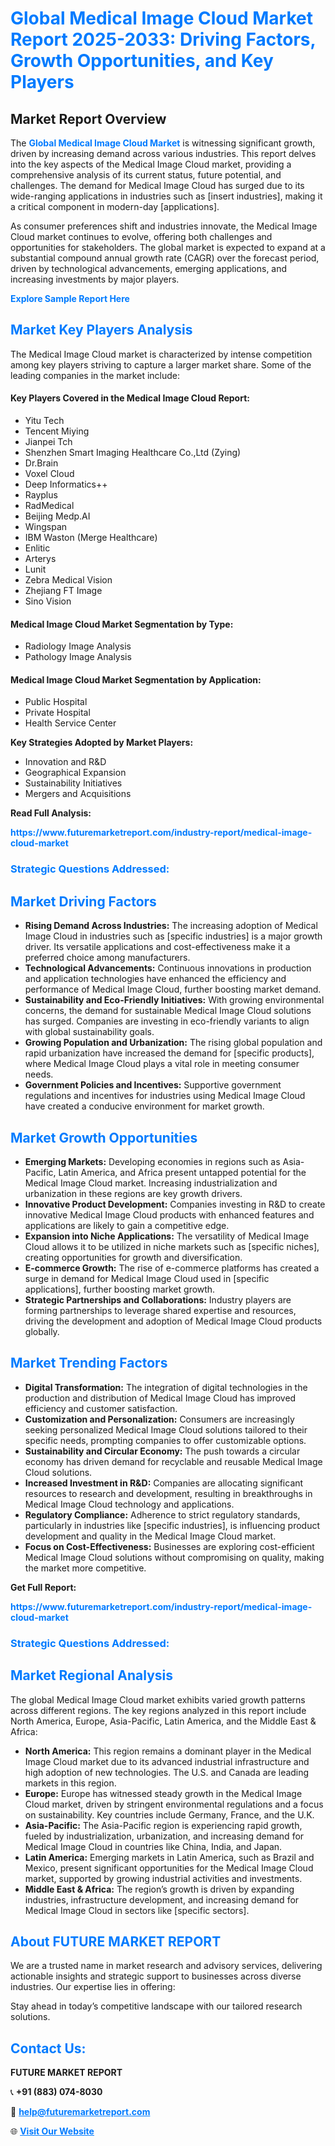 <h1 style="color: #007BFF;">Global Medical Image Cloud Market Report 2025-2033: Driving Factors, Growth Opportunities, and Key Players</h1>

<section id="overview">
<h2>Market Report Overview</h2>
<p>The <a href="https://www.futuremarketreport.com/industry-report/medical-image-cloud-market" style="color: #007BFF; text-decoration: none;"><strong>Global Medical Image Cloud Market</strong></a> is witnessing significant growth, driven by increasing demand across various industries. This report delves into the key aspects of the Medical Image Cloud market, providing a comprehensive analysis of its current status, future potential, and challenges. The demand for Medical Image Cloud has surged due to its wide-ranging applications in industries such as [insert industries], making it a critical component in modern-day [applications].</p>
<p>As consumer preferences shift and industries innovate, the Medical Image Cloud market continues to evolve, offering both challenges and opportunities for stakeholders. The global market is expected to expand at a substantial compound annual growth rate (CAGR) over the forecast period, driven by technological advancements, emerging applications, and increasing investments by major players.</p>
</section>

<section id="overview">
<p><a href="https://www.futuremarketreport.com/request-sample/reportId=35060" style="color: #007BFF; text-decoration: none;"><strong>Explore Sample Report Here</strong></a></p>
</section>

<section id="key-players">
<h2 style="color: #007BFF;">Market Key Players Analysis</h2>
<p>The Medical Image Cloud market is characterized by intense competition among key players striving to capture a larger market share. Some of the leading companies in the market include:</p>
<h4>Key Players Covered in the Medical Image Cloud Report:</h4>
<ul><li>Yitu Tech</li><li>Tencent Miying</li><li>Jianpei Tch</li><li>Shenzhen Smart Imaging Healthcare Co.,Ltd (Zying)</li><li>Dr.Brain</li><li>Voxel Cloud</li><li>Deep Informatics++</li><li>Rayplus</li><li>RadMedical</li><li>Beijing Medp.AI</li><li>Wingspan</li><li>IBM Waston (Merge Healthcare)</li><li>Enlitic</li><li>Arterys</li><li>Lunit</li><li>Zebra Medical Vision</li><li>Zhejiang FT Image</li><li>Sino Vision</li></ul>
<h4>Medical Image Cloud Market Segmentation by Type:</h4>
<ul><li>Radiology Image Analysis</li><li>Pathology Image Analysis</li></ul>

<h4>Medical Image Cloud Market Segmentation by Application:</h4>
<ul><li>Public Hospital</li><li>Private Hospital</li><li>Health Service Center</li></ul>
<p><strong>Key Strategies Adopted by Market Players:</strong></p>
<ul>
<li>Innovation and R&D</li>
<li>Geographical Expansion</li>
<li>Sustainability Initiatives</li>
<li>Mergers and Acquisitions</li>
</ul>
</section>

<section>
<p><strong>Read Full Analysis: </strong></p><a href="https://www.futuremarketreport.com/industry-report/medical-image-cloud-market" style="color: #007BFF; text-decoration: none;"><strong>https://www.futuremarketreport.com/industry-report/medical-image-cloud-market</strong></a>
<h3 style="color: #007BFF;">Strategic Questions Addressed:</h3>
</section>

<section id="driving-factors">
<h2 style="color: #007BFF;">Market Driving Factors</h2>
<ul>
<li><strong>Rising Demand Across Industries:</strong> The increasing adoption of Medical Image Cloud in industries such as [specific industries] is a major growth driver. Its versatile applications and cost-effectiveness make it a preferred choice among manufacturers.</li>
<li><strong>Technological Advancements:</strong> Continuous innovations in production and application technologies have enhanced the efficiency and performance of Medical Image Cloud, further boosting market demand.</li>
<li><strong>Sustainability and Eco-Friendly Initiatives:</strong> With growing environmental concerns, the demand for sustainable Medical Image Cloud solutions has surged. Companies are investing in eco-friendly variants to align with global sustainability goals.</li>
<li><strong>Growing Population and Urbanization:</strong> The rising global population and rapid urbanization have increased the demand for [specific products], where Medical Image Cloud plays a vital role in meeting consumer needs.</li>
<li><strong>Government Policies and Incentives:</strong> Supportive government regulations and incentives for industries using Medical Image Cloud have created a conducive environment for market growth.</li>
</ul>
</section>

<section id="growth-opportunities">
<h2 style="color: #007BFF;">Market Growth Opportunities</h2>
<ul>
<li><strong>Emerging Markets:</strong> Developing economies in regions such as Asia-Pacific, Latin America, and Africa present untapped potential for the Medical Image Cloud market. Increasing industrialization and urbanization in these regions are key growth drivers.</li>
<li><strong>Innovative Product Development:</strong> Companies investing in R&D to create innovative Medical Image Cloud products with enhanced features and applications are likely to gain a competitive edge.</li>
<li><strong>Expansion into Niche Applications:</strong> The versatility of Medical Image Cloud allows it to be utilized in niche markets such as [specific niches], creating opportunities for growth and diversification.</li>
<li><strong>E-commerce Growth:</strong> The rise of e-commerce platforms has created a surge in demand for Medical Image Cloud used in [specific applications], further boosting market growth.</li>
<li><strong>Strategic Partnerships and Collaborations:</strong> Industry players are forming partnerships to leverage shared expertise and resources, driving the development and adoption of Medical Image Cloud products globally.</li>
</ul>
</section>

<section id="trending-factors">
<h2 style="color: #007BFF;">Market Trending Factors</h2>
<ul>
<li><strong>Digital Transformation:</strong> The integration of digital technologies in the production and distribution of Medical Image Cloud has improved efficiency and customer satisfaction.</li>
<li><strong>Customization and Personalization:</strong> Consumers are increasingly seeking personalized Medical Image Cloud solutions tailored to their specific needs, prompting companies to offer customizable options.</li>
<li><strong>Sustainability and Circular Economy:</strong> The push towards a circular economy has driven demand for recyclable and reusable Medical Image Cloud solutions.</li>
<li><strong>Increased Investment in R&D:</strong> Companies are allocating significant resources to research and development, resulting in breakthroughs in Medical Image Cloud technology and applications.</li>
<li><strong>Regulatory Compliance:</strong> Adherence to strict regulatory standards, particularly in industries like [specific industries], is influencing product development and quality in the Medical Image Cloud market.</li>
<li><strong>Focus on Cost-Effectiveness:</strong> Businesses are exploring cost-efficient Medical Image Cloud solutions without compromising on quality, making the market more competitive.</li>
</ul>
</section>

<section>
<p><strong>Get Full Report: </strong></p><a href="https://www.futuremarketreport.com/industry-report/medical-image-cloud-market" style="color: #007BFF; text-decoration: none;"><strong>https://www.futuremarketreport.com/industry-report/medical-image-cloud-market</strong></a>
<h3 style="color: #007BFF;">Strategic Questions Addressed:</h3>
</section>


<section id="regional-analysis">
<h2 style="color: #007BFF;">Market Regional Analysis</h2>
<p>The global Medical Image Cloud market exhibits varied growth patterns across different regions. The key regions analyzed in this report include North America, Europe, Asia-Pacific, Latin America, and the Middle East & Africa:</p>
<ul>
<li><strong>North America:</strong> This region remains a dominant player in the Medical Image Cloud market due to its advanced industrial infrastructure and high adoption of new technologies. The U.S. and Canada are leading markets in this region.</li>
<li><strong>Europe:</strong> Europe has witnessed steady growth in the Medical Image Cloud market, driven by stringent environmental regulations and a focus on sustainability. Key countries include Germany, France, and the U.K.</li>
<li><strong>Asia-Pacific:</strong> The Asia-Pacific region is experiencing rapid growth, fueled by industrialization, urbanization, and increasing demand for Medical Image Cloud in countries like China, India, and Japan.</li>
<li><strong>Latin America:</strong> Emerging markets in Latin America, such as Brazil and Mexico, present significant opportunities for the Medical Image Cloud market, supported by growing industrial activities and investments.</li>
<li><strong>Middle East & Africa:</strong> The region’s growth is driven by expanding industries, infrastructure development, and increasing demand for Medical Image Cloud in sectors like [specific sectors].</li>
</ul>
</section>

<footer>
<h2 style="color: #007BFF;">About FUTURE MARKET REPORT</h2>
<p>We are a trusted name in market research and advisory services, delivering actionable insights and strategic support to businesses across diverse industries. Our expertise lies in offering:</p>

<p>Stay ahead in today’s competitive landscape with our tailored research solutions.</p>

<h2 style="color: #007BFF;">Contact Us:</h2>
<p><strong>FUTURE MARKET REPORT</strong></p>
<p>📞 <strong>+91 (883) 074-8030</strong></p>
<p>📧 <strong><a href="mailto:help@futuremarketreport.com" style="color: #007BFF;">help@futuremarketreport.com</a></strong></p>
<p>🌐 <strong><a href="https://www.futuremarketreport.com/" style="color: #007BFF;">Visit Our Website</a></strong></p>
</footer>